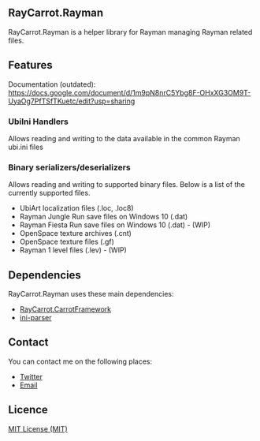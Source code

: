 ## RayCarrot.Rayman
RayCarrot.Rayman is a helper library for Rayman managing Rayman related files.

## Features
Documentation (outdated): https://docs.google.com/document/d/1m9pN8nrC5Ybg8F-OHxXG3OM9T-UyaOg7PfTSfTKuetc/edit?usp=sharing

### UbiIni Handlers
Allows reading and writing to the data available in the common Rayman ubi.ini files

### Binary serializers/deserializers
Allows reading and writing to supported binary files. Below is a list of the currently supported files.

- UbiArt localization files (.loc, .loc8)
- Rayman Jungle Run save files on Windows 10 (.dat)
- Rayman Fiesta Run save files on Windows 10 (.dat) - (WIP)
- OpenSpace texture archives (.cnt)
- OpenSpace texture files (.gf)
- Rayman 1 level files (.lev) - (WIP)

## Dependencies
RayCarrot.Rayman uses these main dependencies:

- [RayCarrot.CarrotFramework](https://github.com/RayCarrot/Carrot-Framework)
- [ini-parser](https://github.com/rickyah/ini-parser)

## Contact
You can contact me on the following places:

- [Twitter](https://twitter.com/RayCarrot)
- [Email](mailto:RayCarrotMaster@gmail.com)

## Licence

[MIT License (MIT)](./LICENSE)